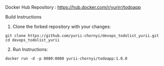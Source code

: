 Docker Hub Repository :  https://hub.docker.com/r/yurirr/todoapp

Build Instructions
1. Clone the forked repository with your changes:
```
git clone https://github.com/yurii-chornyi/devops_todolist_yurii.git
cd devops_todolist_yurii

```
2. Run Instructions:
```
docker run -d -p 8080:8080 yurii-chornyi/todoapp:1.0.0
```
